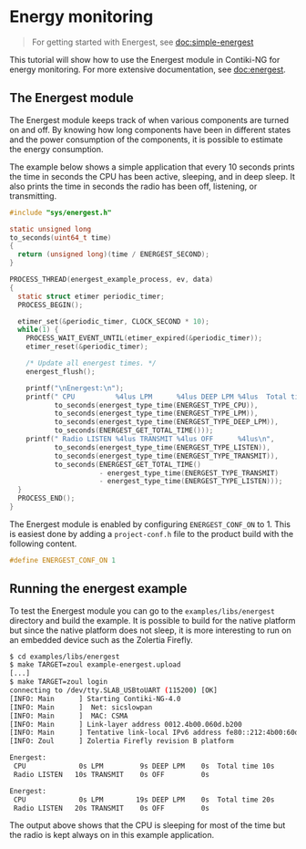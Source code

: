 # Energy monitoring

> For getting started with Energest, see [doc:simple-energest]

This tutorial will show how to use the Energest module in Contiki-NG for energy monitoring. For more extensive documentation, see [doc:energest].

## The Energest module

The Energest module keeps track of when various components are turned on and off. By knowing how long components have been in different states and the power consumption of the components, it is possible to estimate the energy consumption.

The example below shows a simple application that every 10 seconds prints the time in seconds the CPU has been active, sleeping, and in deep sleep. It also prints the time in seconds the radio has been off, listening, or transmitting.

```c
#include "sys/energest.h"

static unsigned long
to_seconds(uint64_t time)
{
  return (unsigned long)(time / ENERGEST_SECOND);
}

PROCESS_THREAD(energest_example_process, ev, data)
{
  static struct etimer periodic_timer;
  PROCESS_BEGIN();

  etimer_set(&periodic_timer, CLOCK_SECOND * 10);
  while(1) {
    PROCESS_WAIT_EVENT_UNTIL(etimer_expired(&periodic_timer));
    etimer_reset(&periodic_timer);

    /* Update all energest times. */
    energest_flush();

    printf("\nEnergest:\n");
    printf(" CPU          %4lus LPM      %4lus DEEP LPM %4lus  Total time %lus\n",
           to_seconds(energest_type_time(ENERGEST_TYPE_CPU)),
           to_seconds(energest_type_time(ENERGEST_TYPE_LPM)),
           to_seconds(energest_type_time(ENERGEST_TYPE_DEEP_LPM)),
           to_seconds(ENERGEST_GET_TOTAL_TIME()));
    printf(" Radio LISTEN %4lus TRANSMIT %4lus OFF      %4lus\n",
           to_seconds(energest_type_time(ENERGEST_TYPE_LISTEN)),
           to_seconds(energest_type_time(ENERGEST_TYPE_TRANSMIT)),
           to_seconds(ENERGEST_GET_TOTAL_TIME()
                      - energest_type_time(ENERGEST_TYPE_TRANSMIT)
                      - energest_type_time(ENERGEST_TYPE_LISTEN)));
  }
  PROCESS_END();
}
```

The Energest module is enabled by configuring `ENERGEST_CONF_ON` to 1. This is easiest done by adding a `project-conf.h` file to the product build with the following content.

```c
#define ENERGEST_CONF_ON 1
```

## Running the energest example

To test the Energest module you can go to the `examples/libs/energest` directory and build the example. It is possible to build for the native platform but since the native platform does not sleep, it is more interesting to run on an embedded device such as the Zolertia Firefly.

```bash
$ cd examples/libs/energest
$ make TARGET=zoul example-energest.upload
[...]
$ make TARGET=zoul login
connecting to /dev/tty.SLAB_USBtoUART (115200) [OK]
[INFO: Main      ] Starting Contiki-NG-4.0
[INFO: Main      ]  Net: sicslowpan
[INFO: Main      ]  MAC: CSMA
[INFO: Main      ] Link-layer address 0012.4b00.060d.b200
[INFO: Main      ] Tentative link-local IPv6 address fe80::212:4b00:60d:b200
[INFO: Zoul      ] Zolertia Firefly revision B platform

Energest:
 CPU             0s LPM         9s DEEP LPM    0s  Total time 10s
 Radio LISTEN   10s TRANSMIT    0s OFF         0s

Energest:
 CPU             0s LPM        19s DEEP LPM    0s  Total time 20s
 Radio LISTEN   20s TRANSMIT    0s OFF         0s
```

The output above shows that the CPU is sleeping for most of the time but the radio is kept always on in this example application.

[doc:energest]: /doc/programming/Energest
[doc:simple-energest]: /doc/tutorials/Instrumenting-Contiki-NG-applications-with-energy-usage-estimation
